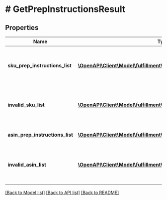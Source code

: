 # # GetPrepInstructionsResult

## Properties

Name | Type | Description | Notes
------------ | ------------- | ------------- | -------------
**sku_prep_instructions_list** | [**\OpenAPI\Client\Model\fulfillment\inbound\v0\SKUPrepInstructions[]**](SKUPrepInstructions.md) | A list of SKU labeling requirements and item preparation instructions. | [optional]
**invalid_sku_list** | [**\OpenAPI\Client\Model\fulfillment\inbound\v0\InvalidSKU[]**](InvalidSKU.md) | A list of invalid SKU values and the reason they are invalid. | [optional]
**asin_prep_instructions_list** | [**\OpenAPI\Client\Model\fulfillment\inbound\v0\ASINPrepInstructions[]**](ASINPrepInstructions.md) | A list of item preparation instructions. | [optional]
**invalid_asin_list** | [**\OpenAPI\Client\Model\fulfillment\inbound\v0\InvalidASIN[]**](InvalidASIN.md) | A list of invalid ASIN values and the reasons they are invalid. | [optional]

[[Back to Model list]](../../README.md#models) [[Back to API list]](../../README.md#endpoints) [[Back to README]](../../README.md)
